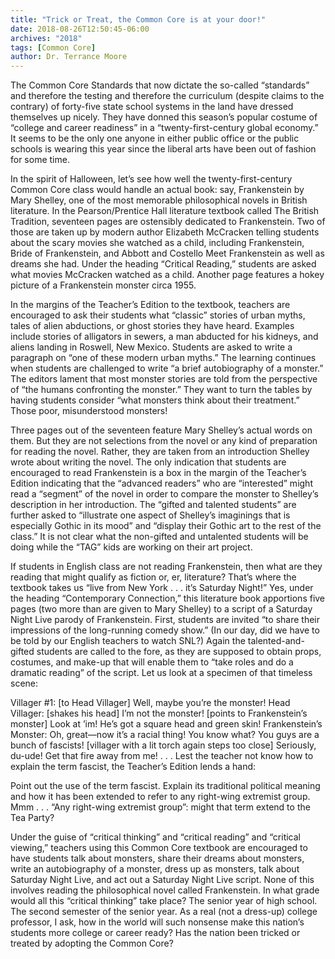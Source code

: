 ```yaml
---
title: "Trick or Treat, the Common Core is at your door!"
date: 2018-08-26T12:50:45-06:00
archives: "2018"
tags: [Common Core]
author: Dr. Terrance Moore
---
```


The Common Core Standards that now dictate the so-called “standards” and therefore the testing and therefore the curriculum (despite claims to the contrary) of forty-five state school systems in the land have dressed themselves up nicely. They have donned this season’s popular costume of “college and career readiness” in a “twenty-first-century global economy.” It seems to be the only one anyone in either public office or the public schools is wearing this year since the liberal arts have been out of fashion for some time.

In the spirit of Halloween, let’s see how well the twenty-first-century Common Core class would handle an actual book: say, Frankenstein by Mary Shelley, one of the most memorable philosophical novels in British literature. In the Pearson/Prentice Hall literature textbook called The British Tradition, seventeen pages are ostensibly dedicated to Frankenstein. Two of those are taken up by modern author Elizabeth McCracken telling students about the scary movies she watched as a child, including Frankenstein, Bride of Frankenstein, and Abbott and Costello Meet Frankenstein as well as dreams she had. Under the heading “Critical Reading,” students are asked what movies McCracken watched as a child. Another page features a hokey picture of a Frankenstein monster circa 1955.

In the margins of the Teacher’s Edition to the textbook, teachers are encouraged to ask their students what “classic” stories of urban myths, tales of alien abductions, or ghost stories they have heard. Examples include stories of alligators in sewers, a man abducted for his kidneys, and aliens landing in Roswell, New Mexico. Students are asked to write a paragraph on “one of these modern urban myths.” The learning continues when students are challenged to write “a brief autobiography of a monster.” The editors lament that most monster stories are told from the perspective of “the humans confronting the monster.” They want to turn the tables by having students consider “what monsters think about their treatment.” Those poor, misunderstood monsters!

Three pages out of the seventeen feature Mary Shelley’s actual words on them. But they are not selections from the novel or any kind of preparation for reading the novel. Rather, they are taken from an introduction Shelley wrote about writing the novel. The only indication that students are encouraged to read Frankenstein is a box in the margin of the Teacher’s Edition indicating that the “advanced readers” who are “interested” might read a “segment” of the novel in order to compare the monster to Shelley’s description in her introduction. The “gifted and talented students” are further asked to “illustrate one aspect of Shelley’s imaginings that is especially Gothic in its mood” and “display their Gothic art to the rest of the class.” It is not clear what the non-gifted and untalented students will be doing while the “TAG” kids are working on their art project.

If students in English class are not reading Frankenstein, then what are they reading that might qualify as fiction or, er, literature? That’s where the textbook takes us “live from New York . . . it’s Saturday Night!” Yes, under the heading “Contemporary Connection,” this literature book apportions five pages (two more than are given to Mary Shelley) to a script of a Saturday Night Live parody of Frankenstein. First, students are invited “to share their impressions of the long-running comedy show.” (In our day, did we have to be told by our English teachers to watch SNL?) Again the talented-and-gifted students are called to the fore, as they are supposed to obtain props, costumes, and make-up that will enable them to “take roles and do a dramatic reading” of the script. Let us look at a specimen of that timeless scene:

Villager #1: [to Head Villager] Well, maybe you’re the monster!
Head Villager: [shakes his head] I’m not the monster! [points to Frankenstein’s monster] Look at ’im! He’s got a square head and green skin!
Frankenstein’s Monster: Oh, great—now it’s a racial thing! You know what? You guys are a bunch of fascists! [villager with a lit torch again steps too close] Seriously, du-ude! Get that fire away from me! . . .
Lest the teacher not know how to explain the term fascist, the Teacher’s Edition lends a hand:

Point out the use of the term fascist. Explain its traditional political meaning and how it has been extended to refer to any right-wing extremist group.
Mmm . . . “Any right-wing extremist group”: might that term extend to the Tea Party?

Under the guise of “critical thinking” and “critical reading” and “critical viewing,” teachers using this Common Core textbook are encouraged to have students talk about monsters, share their dreams about monsters, write an autobiography of a monster, dress up as monsters, talk about Saturday Night Live, and act out a Saturday Night Live script. None of this involves reading the philosophical novel called Frankenstein. In what grade would all this “critical thinking” take place? The senior year of high school. The second semester of the senior year. As a real (not a dress-up) college professor, I ask, how in the world will such nonsense make this nation’s students more college or career ready? Has the nation been tricked or treated by adopting the Common Core?